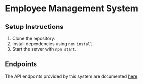 # Employee Management System

## Setup Instructions
1. Clone the repository.
2. Install dependencies using `npm install`.
3. Start the server with `npm start`.

## Endpoints
The API endpoints provided by this system are documented [here](https://documenter.getpostman.com/view/21125449/2s9YC1YFDF).
